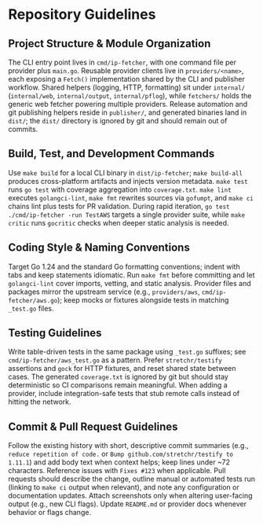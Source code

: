 # Repository Guidelines

## Project Structure & Module Organization
The CLI entry point lives in `cmd/ip-fetcher`, with one command file per provider plus `main.go`. Reusable provider clients live in `providers/<name>`, each exposing a `Fetch()` implementation shared by the CLI and publisher workflow. Shared helpers (logging, HTTP, formatting) sit under `internal/` (`internal/web`, `internal/output`, `internal/pflog`), while `fetchers/` holds the generic web fetcher powering multiple providers. Release automation and git publishing helpers reside in `publisher/`, and generated binaries land in `dist/`; the `dist/` directory is ignored by git and should remain out of commits.

## Build, Test, and Development Commands
Use `make build` for a local CLI binary in `dist/ip-fetcher`; `make build-all` produces cross-platform artifacts and injects version metadata. `make test` runs `go test` with coverage aggregation into `coverage.txt`. `make lint` executes `golangci-lint`, `make fmt` rewrites sources via `gofumpt`, and `make ci` chains lint plus tests for PR validation. During rapid iteration, `go test ./cmd/ip-fetcher -run TestAWS` targets a single provider suite, while `make critic` runs `gocritic` checks when deeper static analysis is needed.

## Coding Style & Naming Conventions
Target Go 1.24 and the standard Go formatting conventions; indent with tabs and keep statements idiomatic. Run `make fmt` before committing and let `golangci-lint` cover imports, vetting, and static analysis. Provider files and packages mirror the upstream service (e.g., `providers/aws`, `cmd/ip-fetcher/aws.go`); keep mocks or fixtures alongside tests in matching `_test.go` files.

## Testing Guidelines
Write table-driven tests in the same package using `_test.go` suffixes; see `cmd/ip-fetcher/aws_test.go` as a pattern. Prefer `stretchr/testify` assertions and `gock` for HTTP fixtures, and reset shared state between cases. The generated `coverage.txt` is ignored by git but should stay deterministic so CI comparisons remain meaningful. When adding a provider, include integration-safe tests that stub remote calls instead of hitting the network.

## Commit & Pull Request Guidelines
Follow the existing history with short, descriptive commit summaries (e.g., `reduce repetition of code.` or `Bump github.com/stretchr/testify to 1.11.1`) and add body text when context helps; keep lines under ~72 characters. Reference issues with `Fixes #123` when applicable. Pull requests should describe the change, outline manual or automated tests run (linking to `make ci` output when relevant), and note any configuration or documentation updates. Attach screenshots only when altering user-facing output (e.g., new CLI flags). Update `README.md` or provider docs whenever behavior or flags change.
